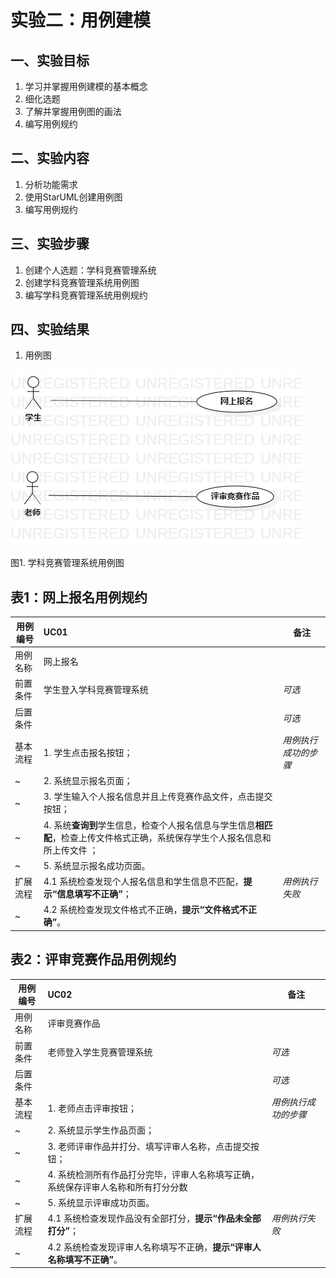 # 实验二：用例建模

## 一、实验目标
1. 学习并掌握用例建模的基本概念
2. 细化选题
3. 了解并掌握用例图的画法
4. 编写用例规约
## 二、实验内容
1. 分析功能需求
2. 使用StarUML创建用例图
3. 编写用例规约
## 三、实验步骤
1. 创建个人选题：学科竞赛管理系统
2. 创建学科竞赛管理系统用例图
3. 编写学科竞赛管理系统用例规约
## 四、实验结果
1. 用例图

![第一个UML图](./Lab2_UseCaseDiagram1.jpg)

图1. 学科竞赛管理系统用例图


## 表1：网上报名用例规约  

用例编号  | UC01 | 备注  
-|:-|-  
用例名称  | 网上报名  |   
前置条件  | 学生登入学科竞赛管理系统     | *可选*   
后置条件  |      | *可选*   
基本流程  | 1. 学生点击报名按钮；  |*用例执行成功的步骤*    
~| 2. 系统显示报名页面；  |   
~| 3. 学生输入个人报名信息并且上传竞赛作品文件，点击提交按钮；  |   
~| 4. 系统**查询到**学生信息，检查个人报名信息与学生信息**相匹配**，检查上传文件格式正确，系统保存学生个人报名信息和所上传文件 ； |   
~| 5. 系统显示报名成功页面。  |  
扩展流程  | 4.1 系统检查发现个人报名信息和学生信息不匹配，**提示“信息填写不正确”**；  |*用例执行失败*    
~| 4.2 系统检查发现文件格式不正确，**提示“文件格式不正确”**。  |  


## 表2：评审竞赛作品用例规约  

用例编号  | UC02 | 备注  
-|:-|-  
用例名称  | 评审竞赛作品  |   
前置条件  | 老师登入学生竞赛管理系统    | *可选*   
后置条件  |      | *可选*   
基本流程  | 1. 老师点击评审按钮；  |*用例执行成功的步骤*    
~| 2. 系统显示学生作品页面；  |   
~| 3. 老师评审作品并打分、填写评审人名称，点击提交按钮；  |   
~| 4. 系统检测所有作品打分完毕，评审人名称填写正确，系统保存评审人名称和所有打分分数 |   
~| 5. 系统显示评审成功页面。  |  
扩展流程  | 4.1 系统检查发现作品没有全部打分，**提示“作品未全部打分”**；  |*用例执行失败*    
~| 4.2 系统检查发现评审人名称填写不正确，**提示“评审人名称填写不正确”**。  |  


